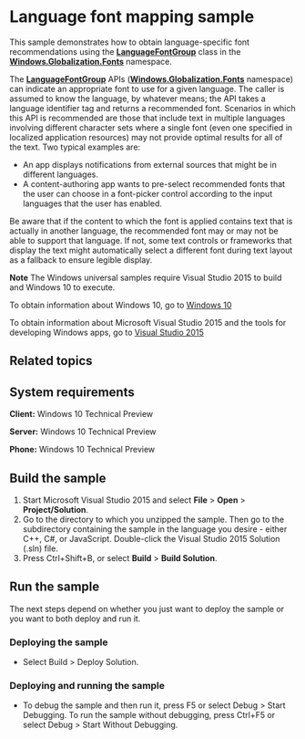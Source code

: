 ﻿<!---
  category: GlobalizationAndLocalization
--->

# Language font mapping sample

This sample demonstrates how to obtain language-specific font recommendations using the [**LanguageFontGroup**](http://msdn.microsoft.com/library/windows/apps/br206865) class in the [**Windows.Globalization.Fonts**](http://msdn.microsoft.com/library/windows/apps/br206881) namespace.

The [**LanguageFontGroup**](http://msdn.microsoft.com/library/windows/apps/br206865) APIs ([**Windows.Globalization.Fonts**](http://msdn.microsoft.com/library/windows/apps/br206881) namespace) can indicate an appropriate font to use for a given language. The caller is assumed to know the language, by whatever means; the API takes a language identifier tag and returns a recommended font. Scenarios in which this API is recommended are those that include text in multiple languages involving different character sets where a single font (even one specified in localized application resources) may not provide optimal results for all of the text. Two typical examples are:

-   An app displays notifications from external sources that might be in different languages.
-   A content-authoring app wants to pre-select recommended fonts that the user can choose in a font-picker control according to the input languages that the user has enabled.

Be aware that if the content to which the font is applied contains text that is actually in another language, the recommended font may or may not be able to support that language. If not, some text controls or frameworks that display the text might automatically select a different font during text layout as a fallback to ensure legible display.

**Note** The Windows universal samples require Visual Studio 2015 to build and Windows 10 to execute.
 
To obtain information about Windows 10, go to [Windows 10](http://go.microsoft.com/fwlink/?LinkID=532421)

To obtain information about Microsoft Visual Studio 2015 and the tools for developing Windows apps, go to [Visual Studio 2015](http://go.microsoft.com/fwlink/?LinkID=532422)

## Related topics

## System requirements

**Client:** Windows 10 Technical Preview

**Server:** Windows 10 Technical Preview

**Phone:** Windows 10 Technical Preview

## Build the sample

1. Start Microsoft Visual Studio 2015 and select **File** \> **Open** \> **Project/Solution**.
2. Go to the directory to which you unzipped the sample. Then go to the subdirectory containing the sample in the language you desire - either C++, C#, or JavaScript. Double-click the Visual Studio 2015 Solution (.sln) file. 
3. Press Ctrl+Shift+B, or select **Build** \> **Build Solution**. 

## Run the sample

The next steps depend on whether you just want to deploy the sample or you want to both deploy and run it.

### Deploying the sample

- Select Build > Deploy Solution. 

### Deploying and running the sample

- To debug the sample and then run it, press F5 or select Debug >  Start Debugging. To run the sample without debugging, press Ctrl+F5 or select Debug > Start Without Debugging. 

